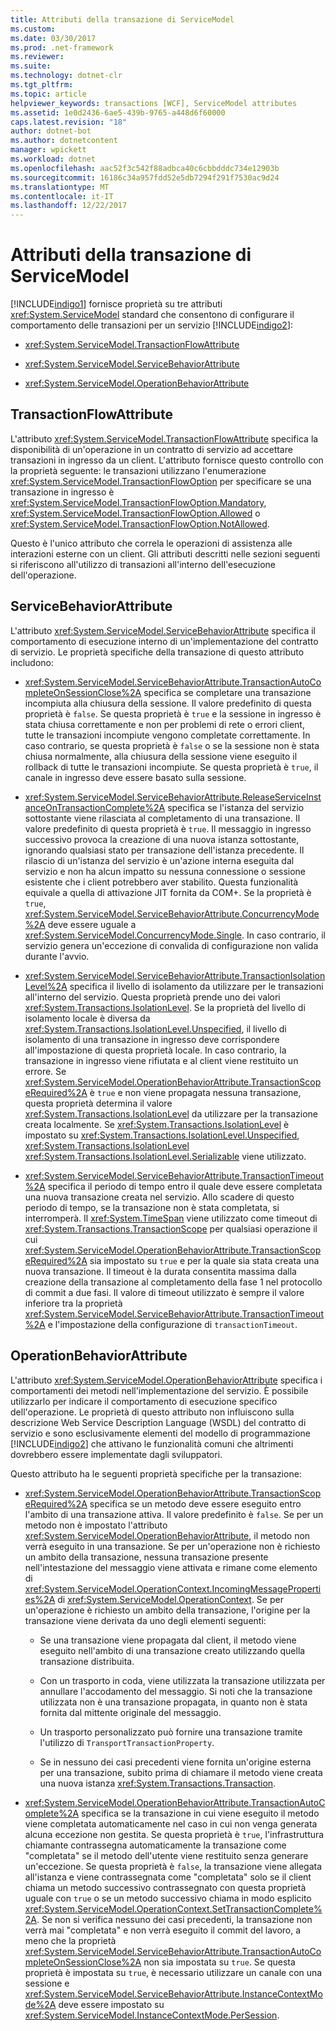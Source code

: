 ```yaml
---
title: Attributi della transazione di ServiceModel
ms.custom: 
ms.date: 03/30/2017
ms.prod: .net-framework
ms.reviewer: 
ms.suite: 
ms.technology: dotnet-clr
ms.tgt_pltfrm: 
ms.topic: article
helpviewer_keywords: transactions [WCF], ServiceModel attributes
ms.assetid: 1e0d2436-6ae5-439b-9765-a448d6f60000
caps.latest.revision: "18"
author: dotnet-bot
ms.author: dotnetcontent
manager: wpickett
ms.workload: dotnet
ms.openlocfilehash: aac52f3c542f88adbca40c6cbbdddc734e12903b
ms.sourcegitcommit: 16186c34a957fdd52e5db7294f291f7530ac9d24
ms.translationtype: MT
ms.contentlocale: it-IT
ms.lasthandoff: 12/22/2017
---
```

# <a name="servicemodel-transaction-attributes"></a>Attributi della transazione di ServiceModel
[!INCLUDE[indigo1](../../../../includes/indigo1-md.md)] fornisce proprietà su tre attributi <xref:System.ServiceModel> standard che consentono di configurare il comportamento delle transazioni per un servizio [!INCLUDE[indigo2](../../../../includes/indigo2-md.md)]:  
  
-   <xref:System.ServiceModel.TransactionFlowAttribute>  
  
-   <xref:System.ServiceModel.ServiceBehaviorAttribute>  
  
-   <xref:System.ServiceModel.OperationBehaviorAttribute>  
  
## <a name="transactionflowattribute"></a>TransactionFlowAttribute  
 L'attributo <xref:System.ServiceModel.TransactionFlowAttribute> specifica la disponibilità di un'operazione in un contratto di servizio ad accettare transazioni in ingresso da un client. L'attributo fornisce questo controllo con la proprietà seguente: le transazioni utilizzano l'enumerazione <xref:System.ServiceModel.TransactionFlowOption> per specificare se una transazione in ingresso è <xref:System.ServiceModel.TransactionFlowOption.Mandatory>, <xref:System.ServiceModel.TransactionFlowOption.Allowed> o <xref:System.ServiceModel.TransactionFlowOption.NotAllowed>.  
  
 Questo è l'unico attributo che correla le operazioni di assistenza alle interazioni esterne con un client. Gli attributi descritti nelle sezioni seguenti si riferiscono all'utilizzo di transazioni all'interno dell'esecuzione dell'operazione.  
  
## <a name="servicebehaviorattribute"></a>ServiceBehaviorAttribute  
 L'attributo <xref:System.ServiceModel.ServiceBehaviorAttribute> specifica il comportamento di esecuzione interno di un'implementazione del contratto di servizio. Le proprietà specifiche della transazione di questo attributo includono:  
  
-   <xref:System.ServiceModel.ServiceBehaviorAttribute.TransactionAutoCompleteOnSessionClose%2A> specifica se completare una transazione incompiuta alla chiusura della sessione. Il valore predefinito di questa proprietà è `false`. Se questa proprietà è `true` e la sessione in ingresso è stata chiusa correttamente e non per problemi di rete o errori client, tutte le transazioni incompiute vengono completate correttamente. In caso contrario, se questa proprietà è `false` o se la sessione non è stata chiusa normalmente, alla chiusura della sessione viene eseguito il rollback di tutte le transazioni incompiute. Se questa proprietà è `true`, il canale in ingresso deve essere basato sulla sessione.  
  
-   <xref:System.ServiceModel.ServiceBehaviorAttribute.ReleaseServiceInstanceOnTransactionComplete%2A> specifica se l'istanza del servizio sottostante viene rilasciata al completamento di una transazione. Il valore predefinito di questa proprietà è `true`. Il messaggio in ingresso successivo provoca la creazione di una nuova istanza sottostante, ignorando qualsiasi stato per transazione dell'istanza precedente. Il rilascio di un'istanza del servizio è un'azione interna eseguita dal servizio e non ha alcun impatto su nessuna connessione o sessione esistente che i client potrebbero aver stabilito. Questa funzionalità equivale a quella di attivazione JIT fornita da COM+. Se la proprietà è `true`, <xref:System.ServiceModel.ServiceBehaviorAttribute.ConcurrencyMode%2A> deve essere uguale a <xref:System.ServiceModel.ConcurrencyMode.Single>. In caso contrario, il servizio genera un'eccezione di convalida di configurazione non valida durante l'avvio.  
  
-   <xref:System.ServiceModel.ServiceBehaviorAttribute.TransactionIsolationLevel%2A> specifica il livello di isolamento da utilizzare per le transazioni all'interno del servizio. Questa proprietà prende uno dei valori <xref:System.Transactions.IsolationLevel>. Se la proprietà del livello di isolamento locale è diversa da <xref:System.Transactions.IsolationLevel.Unspecified>, il livello di isolamento di una transazione in ingresso deve corrispondere all'impostazione di questa proprietà locale. In caso contrario, la transazione in ingresso viene rifiutata e al client viene restituito un errore. Se <xref:System.ServiceModel.OperationBehaviorAttribute.TransactionScopeRequired%2A> è `true` e non viene propagata nessuna transazione, questa proprietà determina il valore <xref:System.Transactions.IsolationLevel> da utilizzare per la transazione creata localmente. Se <xref:System.Transactions.IsolationLevel> è impostato su <xref:System.Transactions.IsolationLevel.Unspecified>, <xref:System.Transactions.IsolationLevel> <xref:System.Transactions.IsolationLevel.Serializable> viene utilizzato.  
  
-   <xref:System.ServiceModel.ServiceBehaviorAttribute.TransactionTimeout%2A> specifica il periodo di tempo entro il quale deve essere completata una nuova transazione creata nel servizio. Allo scadere di questo periodo di tempo, se la transazione non è stata completata, si interromperà. Il <xref:System.TimeSpan> viene utilizzato come timeout di <xref:System.Transactions.TransactionScope> per qualsiasi operazione il cui <xref:System.ServiceModel.OperationBehaviorAttribute.TransactionScopeRequired%2A> sia impostato su `true` e per la quale sia stata creata una nuova transazione. Il timeout è la durata consentita massima dalla creazione della transazione al completamento della fase 1 nel protocollo di commit a due fasi. Il valore di timeout utilizzato è sempre il valore inferiore tra la proprietà <xref:System.ServiceModel.ServiceBehaviorAttribute.TransactionTimeout%2A> e l'impostazione della configurazione di `transactionTimeout`.  
  
## <a name="operationbehaviorattribute"></a>OperationBehaviorAttribute  
 L'attributo <xref:System.ServiceModel.OperationBehaviorAttribute> specifica i comportamenti dei metodi nell'implementazione del servizio. È possibile utilizzarlo per indicare il comportamento di esecuzione specifico dell'operazione. Le proprietà di questo attributo non influiscono sulla descrizione Web Service Description Language (WSDL) del contratto di servizio e sono esclusivamente elementi del modello di programmazione [!INCLUDE[indigo2](../../../../includes/indigo2-md.md)] che attivano le funzionalità comuni che altrimenti dovrebbero essere implementate dagli sviluppatori.  
  
 Questo attributo ha le seguenti proprietà specifiche per la transazione:  
  
-   <xref:System.ServiceModel.OperationBehaviorAttribute.TransactionScopeRequired%2A> specifica se un metodo deve essere eseguito entro l'ambito di una transazione attiva. Il valore predefinito è `false`. Se per un metodo non è impostato l'attributo <xref:System.ServiceModel.OperationBehaviorAttribute>, il metodo non verrà eseguito in una transazione. Se per un'operazione non è richiesto un ambito della transazione, nessuna transazione presente nell'intestazione del messaggio viene attivata e rimane come elemento di <xref:System.ServiceModel.OperationContext.IncomingMessageProperties%2A> di <xref:System.ServiceModel.OperationContext>. Se per un'operazione è richiesto un ambito della transazione, l'origine per la transazione viene derivata da uno degli elementi seguenti:  
  
    -   Se una transazione viene propagata dal client, il metodo viene eseguito nell'ambito di una transazione creato utilizzando quella transazione distribuita.  
  
    -   Con un trasporto in coda, viene utilizzata la transazione utilizzata per annullare l'accodamento del messaggio. Si noti che la transazione utilizzata non è una transazione propagata, in quanto non è stata fornita dal mittente originale del messaggio.  
  
    -   Un trasporto personalizzato può fornire una transazione tramite l'utilizzo di `TransportTransactionProperty`.  
  
    -   Se in nessuno dei casi precedenti viene fornita un'origine esterna per una transazione, subito prima di chiamare il metodo viene creata una nuova istanza <xref:System.Transactions.Transaction>.  
  
-   <xref:System.ServiceModel.OperationBehaviorAttribute.TransactionAutoComplete%2A> specifica se la transazione in cui viene eseguito il metodo viene completata automaticamente nel caso in cui non venga generata alcuna eccezione non gestita. Se questa proprietà è `true`, l'infrastruttura chiamante contrassegna automaticamente la transazione come "completata" se il metodo dell'utente viene restituito senza generare un'eccezione. Se questa proprietà è `false`, la transazione viene allegata all'istanza e viene contrassegnata come "completata" solo se il client chiama un metodo successivo contrassegnato con questa proprietà uguale con `true` o se un metodo successivo chiama in modo esplicito <xref:System.ServiceModel.OperationContext.SetTransactionComplete%2A>. Se non si verifica nessuno dei casi precedenti, la transazione non verrà mai "completata" e non verrà eseguito il commit del lavoro, a meno che la proprietà <xref:System.ServiceModel.ServiceBehaviorAttribute.TransactionAutoCompleteOnSessionClose%2A> non sia impostata su `true`. Se questa proprietà è impostata su `true`, è necessario utilizzare un canale con una sessione e <xref:System.ServiceModel.ServiceBehaviorAttribute.InstanceContextMode%2A> deve essere impostato su <xref:System.ServiceModel.InstanceContextMode.PerSession>.
